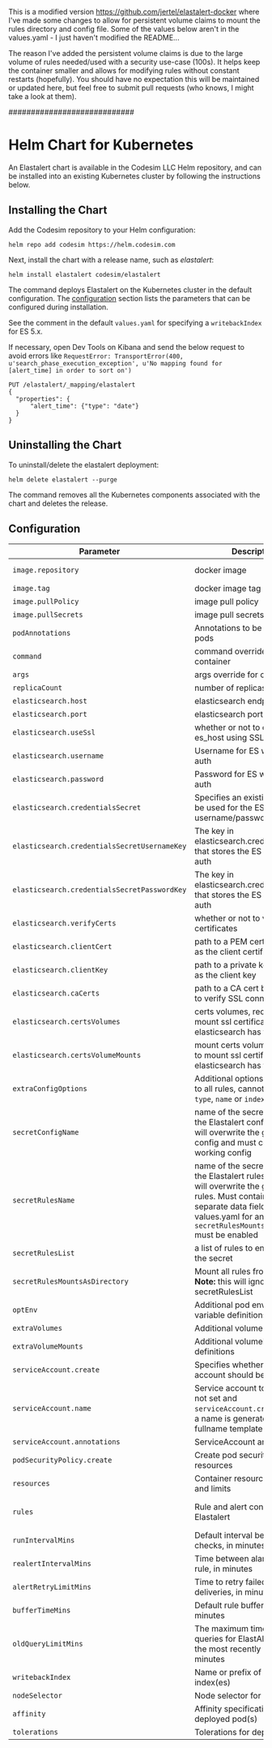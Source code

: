 This is a modified version https://github.com/jertel/elastalert-docker where I've made some changes to allow for persistent volume claims to mount the rules directory and config file. Some of the values below aren't in the values.yaml - I just haven't modified the README...

The reason I've added the persistent volume claims is due to the large volume of rules needed/used with a security use-case (100s). It helps keep the container smaller and allows for modifying rules without constant restarts (hopefully). You should have no expectation this will be maintained or updated here, but feel free to submit pull requests (who knows, I might take a look at them).

############################

# Helm Chart for Kubernetes

An Elastalert chart is available in the Codesim LLC Helm repository, and can be installed into an existing Kubernetes cluster by following the instructions below.

## Installing the Chart

Add the Codesim repository to your Helm configuration:

```console
helm repo add codesim https://helm.codesim.com
```

Next, install the chart with a release name, such as _elastalert_:

```console
helm install elastalert codesim/elastalert
```

The command deploys Elastalert on the Kubernetes cluster in the default configuration. The [configuration](#configuration) section lists the parameters that can be configured during installation.

See the comment in the default `values.yaml` for specifying a `writebackIndex` for ES 5.x.

If necessary, open Dev Tools on Kibana and send the below request to avoid errors like `RequestError: TransportError(400, u'search_phase_execution_exception', u'No mapping found for [alert_time] in order to sort on')`

```
PUT /elastalert/_mapping/elastalert
{
  "properties": {
      "alert_time": {"type": "date"}
  }
}
```

## Uninstalling the Chart

To uninstall/delete the elastalert deployment:

```console
helm delete elastalert --purge
```

The command removes all the Kubernetes components associated with the chart and deletes the release.

## Configuration

| Parameter                                    | Description                                                                                                                   | Default                         |
|----------------------------------------------|-------------------------------------------------------------------------------------------------------------------------------|---------------------------------|
| `image.repository`                           | docker image                                                                                                                  | jertel/elastalert-docker        |
| `image.tag`                                  | docker image tag                                                                                                              | 0.2.4                           |
| `image.pullPolicy`                           | image pull policy                                                                                                             | IfNotPresent                    |
| `image.pullSecrets`                          | image pull secrets                                                                                                            | []                              |
| `podAnnotations`                             | Annotations to be added to pods                                                                                               | {}                              |
| `command`                                    | command override for container                                                                                                | `NULL`                          |
| `args`                                       | args override for container                                                                                                   | `NULL`                          |
| `replicaCount`                               | number of replicas to run                                                                                                     | 1                               |
| `elasticsearch.host`                         | elasticsearch endpoint to use                                                                                                 | elasticsearch                   |
| `elasticsearch.port`                         | elasticsearch port to use                                                                                                     | 9200                            |
| `elasticsearch.useSsl`                       | whether or not to connect to es_host using SSL                                                                                | False                           |
| `elasticsearch.username`                     | Username for ES with basic auth                                                                                               | `NULL`                          |
| `elasticsearch.password`                     | Password for ES with basic auth                                                                                               | `NULL`                          |
| `elasticsearch.credentialsSecret`            | Specifies an existing secret to be used for the ES username/password auth                                                     | `NULL`                          |
| `elasticsearch.credentialsSecretUsernameKey` | The key in elasticsearch.credentialsSecret that stores the ES password auth                                                   | `NULL`                          |
| `elasticsearch.credentialsSecretPasswordKey` | The key in elasticsearch.credentialsSecret that stores the ES username auth                                                   | `NULL`                          |
| `elasticsearch.verifyCerts`                  | whether or not to verify TLS certificates                                                                                     | True                            |
| `elasticsearch.clientCert`                   | path to a PEM certificate to use as the client certificate                                                                    | /certs/client.pem               |
| `elasticsearch.clientKey`                    | path to a private key file to use as the client key                                                                           | /certs/client-key.pem           |
| `elasticsearch.caCerts`                      | path to a CA cert bundle to use to verify SSL connections                                                                     | /certs/ca.pem                   |
| `elasticsearch.certsVolumes`                 | certs volumes, required to mount ssl certificates when elasticsearch has tls enabled                                          | `NULL`                          |
| `elasticsearch.certsVolumeMounts`            | mount certs volumes, required to mount ssl certificates when elasticsearch has tls enabled                                    | `NULL`                          |
| `extraConfigOptions`                         | Additional options to propagate to all rules, cannot be `alert`, `type`, `name` or `index`                                    | `{}`                            |
| `secretConfigName`                         | name of the secret which holds the Elastalert config. **Note:** this will overwrite the generated config and must contain a full working config                                      | `NULL`                            |
| `secretRulesName`                            | name of the secret which holds the Elastalert rules. **Note:** this will overwrite the generated rules. Must contain all rules in separate data fields (see values.yaml for an example) or `secretRulesMountsAsDirectory` must be enabled                                   | `NULL`                            |
| `secretRulesList`                         | a list of rules to enable from the secret                                  | []                            |
| `secretRulesMountsAsDirectory`               | Mount all rules from the secret. **Note:** this will ignore the secretRulesList                                               | `false`                         |
| `optEnv`                                     | Additional pod environment variable definitions                                                                               | []                              |
| `extraVolumes`                               | Additional volume definitions                                                                                                 | []                              |
| `extraVolumeMounts`                          | Additional volumeMount definitions                                                                                            | []                              |
| `serviceAccount.create`                      | Specifies whether a service account should be created.                                                                        | `true`                          |
| `serviceAccount.name`                        | Service account to be used. If not set and `serviceAccount.create` is `true`, a name is generated using the fullname template |                                 |
| `serviceAccount.annotations`                 | ServiceAccount annotations                                                                                                    |                                 |
| `podSecurityPolicy.create`                   | Create pod security policy resources                                                                                          | `false`                         |
| `resources`                                  | Container resource requests and limits                                                                                        | {}                              |
| `rules`                                      | Rule and alert configuration for Elastalert                                                                                   | {} example shown in values.yaml |
| `runIntervalMins`                            | Default interval between alert checks, in minutes                                                                             | 1                               |
| `realertIntervalMins`                        | Time between alarms for same rule, in minutes                                                                                 | `NULL`                          |
| `alertRetryLimitMins`                        | Time to retry failed alert deliveries, in minutes                                                                             | 2880 (2 days)                   |
| `bufferTimeMins`                             | Default rule buffer time, in minutes                                                                                          | 15                              |
| `oldQueryLimitMins`                          | The maximum time between queries for ElastAlert to start at the most recently run query, in minutes                           | 10080 (1 week)                  |
| `writebackIndex`                             | Name or prefix of elastalert index(es)                                                                                        | elastalert                      |
| `nodeSelector`                               | Node selector for deployment                                                                                                  | {}                              |
| `affinity`                                   | Affinity specifications for the deployed pod(s)                                                                               | {}                              |
| `tolerations`                                | Tolerations for deployment                                                                                                    | []                              |
